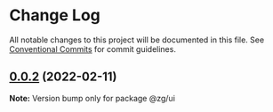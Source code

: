 # Change Log

All notable changes to this project will be documented in this file.
See [Conventional Commits](https://conventionalcommits.org) for commit guidelines.

## [0.0.2](https://github.com/xingdev/lerna-repo/compare/v0.0.1...v0.0.2) (2022-02-11)

**Note:** Version bump only for package @zg/ui
